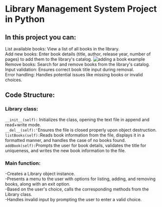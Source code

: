 # Library Management System Project in Python  

## In this project you can:  
List available books: View a list of all books in the library.  
Add new books: Enter book details (title, author, release year, number of pages) to add them to the library's catalog. 
![adding a book example](https://github.com/oziico/Library-Management-Project-in-Python/issues/1)  
Remove books: Search for and remove books from the library's catalog.  
Input validation: Ensures correct book title input during removal.  
Error handling: Handles potential issues like missing books or invalid choices.  
  
## Code Structure:  
### Library class:    
`__init__(self):` Initializes the class, opening the text file in append and read+write mode.  
`__del__(self):'`Ensures the file is closed properly upon object destruction.  
`listBooks(self):`Reads book information from the file, displays it in a formatted manner, and handles the case of no books found.  
`addBook(self):`Prompts the user for book details, validates the title for uniqueness, and writes the new book information to the file.  

  
### Main function:  
-Creates a Library object instance.  
-Presents a menu to the user with options for listing, adding, and removing books, along with an exit option.  
-Based on the user's choice, calls the corresponding methods from the Library class.  
-Handles invalid input by prompting the user to enter a valid choice.  
